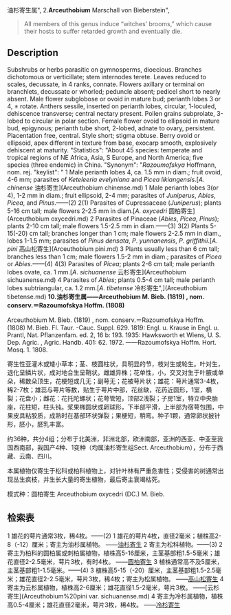 油杉寄生属",
2.**Arceuthobium** Marschall von Bieberstein",

> All members of this genus induce “witches’ brooms,” which cause their hosts to suffer retarded growth and eventually die.

## Description
Subshrubs or herbs parasitic on gymnosperms, dioecious. Branches dichotomous or verticillate; stem internodes terete. Leaves reduced to scales, decussate, in 4 ranks, connate. Flowers axillary or terminal on branchlets, decussate or whorled; peduncle absent; pedicel short to nearly absent. Male flower subglobose or ovoid in mature bud; perianth lobes 3 or 4, ± rotate. Anthers sessile, inserted on perianth lobes, circular, 1-loculed, dehiscence transverse; central nectary present. Pollen grains subprolate, 3-lobed to circular in polar section. Female flower ovoid to ellipsoid in mature bud, epigynous; perianth tube short, 2-lobed, adnate to ovary, persistent. Placentation free, central. Style short; stigma obtuse. Berry ovoid or ellipsoid, apex different in texture from base, exocarp smooth, explosively dehiscent at maturity.
  "Statistics": "About 45 species: temperate and tropical regions of NE Africa, Asia, S Europe, and North America; five species (three endemic) in China.
  "Synonym": "*Razoumofskya* Hoffmann, nom. rej.
  "keylist": "
1 Male perianth lobes 4, ca. 1.5 mm in diam.; fruit ovoid, 4-6 mm; parasites of *Keteleeria* *evelyniana* and *Picea* *likiangensis*.[*A*. *chinense* 油杉寄生](Arceuthobium chinense.md)
1 Male perianth lobes 3(or 4), 1-2 mm in diam.; fruit ellipsoid, 2-4 mm; parasites of *Juniperus*, *Abies*, *Picea*, and *Pinus*.——(2)
2(1) Parasites of Cupressaceae (*Juniperus*); plants 5-16 cm tall; male flowers 2-2.5 mm in diam.[*A*. *oxycedri* 圆柏寄生](Arceuthobium oxycedri.md)
2 Parasites of Pinaceae (*Abies*, *Picea*, *Pinus*); plants 2-10 cm tall; male flowers 1.5-2.5 mm in diam.——(3)
3(2) Plants 5-15(-20) cm tall; branches longer than 1 cm; male flowers 2-2.5 mm in diam., lobes 1-1.5 mm; parasites of *Pinus* *densata*, *P*. *yunnanensis*, *P*. *griffithii*.[*A*. *pini* 高山松寄生](Arceuthobium pini.md)
3 Plants usually less than 6 cm tall; branches less than 1 cm; male flowers 1.5-2 mm in diam.; parasites of *Picea* or *Abies*.——(4)
4(3) Parasites of *Picea*; plants 2-6 cm tall; male perianth lobes ovate, ca. 1 mm.[*A*. *sichuanense* 云杉寄生](Arceuthobium sichuanense.md)
4 Parasites of *Abies*; plants 0.5-4 cm tall; male perianth lobes subtriangular, ca. 1.2 mm.[*A*. *tibetense* 冷杉寄生",](Arceuthobium tibetense.md)
**10.油杉寄生属——Arceuthobium M. Bieb. (1819) , nom. conserv.＝Razoumofskya Hoffm. (1808)**

Arceuthobium M. Bieb. (1819) , nom. conserv.＝Razoumofskya Hoffm. (1808) M. Bieb. Fl. Taur. -Cauc. Suppl. 629. 1819: Engl. u. Krause in Engl. u. Prantl, Nat. Pflanzenfam. ed. 2, 16 b: 193. 1935: Hawksworth et Wiens, U. S. Dep. Agric. , Agric. Handb. 401: 62. 1972. ——Razoumofskya Hoffm. Hort. Mosq. 1. 1808.

寄生性亚灌木或矮小草本；茎、枝圆柱状，具明显的节，枝对生或轮生。叶对生，退化呈鳞片状，成对地合生呈鞘状。雌雄异株；花单性，小，交叉对生于叶腋或单朵，稀数朵顶生，花梗短或几无；副萼无；花被萼片状；雄花：萼片通常3-4枚，稀2-7枚；雄蕊与萼片等数，贴生于萼片中部，花丝缺，花药近圆形，1室，横裂；花盘小；雌花：花托陀螺状；花萼管短，顶部2浅裂；子房1室，特立中央胎座，花柱短，柱头钝。浆果椭圆状或卵球形，下半部平滑，上半部为宿萼包围，中果皮具粘胶质，成熟时在基部环状弹裂；果梗短，稍弯。种子1颗，通常卵状披针形，胚小，胚乳丰富。

约36种，共分4组；分布于北美洲，非洲北部，欧洲南部，亚洲的西亚、中亚至我国西南部，我国产4种、1变种（均属油杉寄生组Sect. Arceuthobium），分布于西藏、云南、四川。

本属植物仅寄生于松科或柏科植物上，对针叶林有严重危害性；受侵害的树通常出现丛生疯枝，并生长大量的寄生植物，最后寄主衰竭枯死。

模式种：圆柏寄生 Arceuthobium oxycedri (DC.) M. Bieb.

## 检索表

1 雄花的萼片通常3枚，稀4枚。——(2)
1 雄花的萼片4枚，直径2毫米；植株高2-8（-12）厘米；寄主为油杉属植物。 ——[油杉寄生](Arceuthobium%20chinense.md)
2 寄主为松科植物。——(3)
2 寄主为柏科的圆柏属或刺柏属植物，植株高5-16厘米，主茎基部粗1.5-5毫米；雄花直径2-2.5毫米，萼片3枚，有时4枚。 ——[圆柏寄生](Arceuthobium%20oxycedri.md)
3 植株通常高不及5厘米，主茎基部粗1-1.5毫米。——(4)
3 植株高5-15（-20）厘米，主茎基部粗1.5-2.5毫米；雄花直径2-2.5毫米，萼片3枚，稀4枚；寄主为松属植物。 ——[高山松寄生](Arceuthobium%20pini.md)
4 寄主为云杉属植物，植株高2-6厘米；雄花直径1.5-2毫米，萼片3枚。 ——[云杉寄生](Arceuthobium%20pini var. sichuanense.md)
4 寄主为冷杉属植物，植株高0.5-4厘米；雄花直径2毫米，萼片3枚，稀4枚。 ——[冷杉寄生](Arceuthobium%20tibetense.md)
